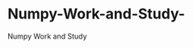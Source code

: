   # Numpy-Work-and-Study-
Numpy Work and Study 
                
                
              
                                  
                  
                                                         
                                                                 
                  
                    
                                                                                                     
                                                                                                                 
                               
                                                                                                                                    
                                                                                                                                                 
                    
                      
